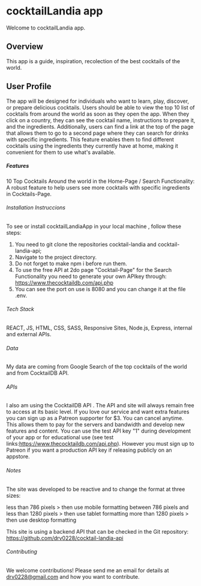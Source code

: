 # cocktailLandia app

Welcome to cocktailLandia app. 

## Overview

This app is a guide, inspiration, recolection of the best cocktails of the world. 


## User Profile

The app will be designed for individuals who want to learn, play, discover, or prepare delicious cocktails. Users should be able to view the top 10 list of cocktails from around the world as soon as they open the app. When they click on a country, they can see the cocktail name, instructions to prepare it, and the ingredients. Additionally, users can find a link at the top of the page that allows them to go to a second page where they can search for drinks with specific ingredients. This feature enables them to find different cocktails using the ingredients they currently have at home, making it convenient for them to use what's available.

##### Features

10 Top Cocktails Around the world in the Home-Page /  Search Functionality: A robust feature to help users see more cocktails with specific ingredients in Cocktails-Page.

###### Installation Instruccions 

To see or install cocktailLandiaApp in your local machine , follow these steps: 
1. You need to git clone the repositories cocktail-landia and cocktail-landia-api; 
2. Navigate to the project directory.
3. Do not forget to make npm i before run them. 
4. To use the free API at 2do page "Cocktail-Page" for the Search Functionality you need to generate your own APIkey through: https://www.thecocktaildb.com/api.php
5. You can see the port on use is 8080 and you can change it at the file .env. 

###### Tech Stack

REACT, JS, HTML, CSS, SASS, Responsive Sites, Node.js, Express, internal and external APIs.

###### Data

My data are coming from Google Search of the top cocktails of the world and from CocktailDB API.


###### APIs

I also am using the CocktailDB API . The API and site will always remain free to access at its basic level. If you love our service and want extra features you can sign up as a Patreon supporter for $3. You can cancel anytime. This allows them to pay for the servers and bandwidth and develop new features and content. You can use the test API key "1" during development of your app or for educational use (see test links:https://www.thecocktaildb.com/api.php). However you must sign up to Patreon if you want a production API key if releasing publicly on an appstore.

###### Notes

The site was developed to be reactive and to change the format at three sizes:

less than 786 pixels > then use mobile formatting
between 786 pixels and less than 1280 pixels > then use tablet formatting
more than 1280 pixels > then use desktop formatting

This site is using a backend API that can be checked in the Git repository: https://github.com/drv0228/cocktail-landia-api

###### Contributing

We welcome contributions! Please send me an email for details at drv0228@gmail.com and how you want to contribute.
